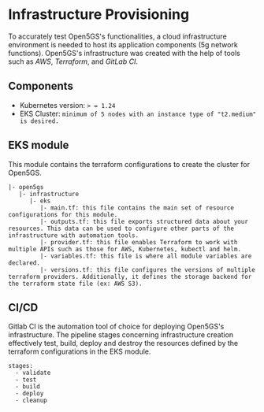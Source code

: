 # Infrastructure Provisioning

To accurately test Open5GS's functionalities, a cloud infrastructure environment is needed to host its application components (5g network functions). Open5GS's infrastructure was created with the help of tools such as *AWS*, *Terraform*, and *GitLab CI*.

## Components
* Kubernetes version: `> = 1.24`
* EKS Cluster: `minimum of 5 nodes with an instance type of "t2.medium" is desired.`
  
## EKS module 

This module contains the terraform configurations to create the cluster for Open5GS.

```
|- open5gs
   |- infrastructure
      |- eks
         |- main.tf: this file contains the main set of resource configurations for this module.
         |- outputs.tf: this file exports structured data about your resources. This data can be used to configure other parts of the infrastructure with automation tools.
         |- provider.tf: this file enables Terraform to work with multiple APIs such as those for AWS, Kubernetes, kubectl and helm.
         |- variables.tf: this file is where all module variables are declared.
         |- versions.tf: this file configures the versions of multiple terraform providers. Additionally, it defines the storage backend for the terraform state file (ex: AWS S3).

```
## CI/CD

Gitlab CI is the automation tool of choice for deploying Open5GS's infrastructure. The pipeline stages concerning infrastructure creation effectively test, build, deploy and destroy the resources defined by the terraform configurations in the EKS module.
```
stages:
  - validate
  - test
  - build
  - deploy
  - cleanup 
```

